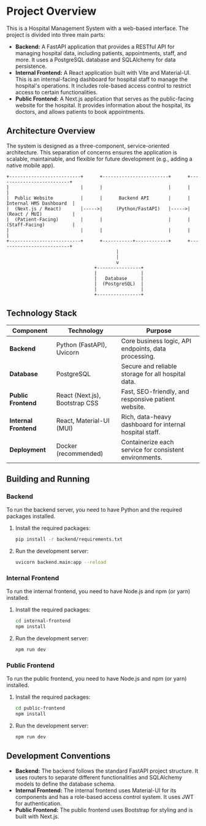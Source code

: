 # Project Overview

This is a Hospital Management System with a web-based interface. The project is divided into three main parts:

*   **Backend:** A FastAPI application that provides a RESTful API for managing hospital data, including patients, appointments, staff, and more. It uses a PostgreSQL database and SQLAlchemy for data persistence.
*   **Internal Frontend:** A React application built with Vite and Material-UI. This is an internal-facing dashboard for hospital staff to manage the hospital's operations. It includes role-based access control to restrict access to certain functionalities.
*   **Public Frontend:** A Next.js application that serves as the public-facing website for the hospital. It provides information about the hospital, its doctors, and allows patients to book appointments.

## Architecture Overview

The system is designed as a three-component, service-oriented architecture. This separation of concerns ensures the application is scalable, maintainable, and flexible for future development (e.g., adding a native mobile app).

```
+--------------------------+      +------------------------+      +--------------------------+
|                          |      |                        |      |                          |
|  Public Website          |      |      Backend API       |      |  Internal HMS Dashboard  |
|  (Next.js / React)       |----->|     (Python/FastAPI)   |----->|  (React / MUI)           |
|  (Patient-Facing)        |      |                        |      |  (Staff-Facing)          |
|                          |      |                        |      |                          |
+--------------------------+      +-----------+------------+      +--------------------------+
                                        |
                                        |
                                        v
                                +----------------+
                                |                |
                                |   Database     |
                                |  (PostgreSQL)  |
                                |                |
                                +----------------+
```

## Technology Stack

| Component         | Technology                               | Purpose                                                 |
| ----------------- | ---------------------------------------- | ------------------------------------------------------- |
| **Backend**       | Python (FastAPI), Uvicorn                | Core business logic, API endpoints, data processing.    |
| **Database**      | PostgreSQL                               | Secure and reliable storage for all hospital data.      |
| **Public Frontend** | React (Next.js), Bootstrap CSS           | Fast, SEO-friendly, and responsive patient website.     |
| **Internal Frontend**| React, Material-UI (MUI)                 | Rich, data-heavy dashboard for internal hospital staff. |
| **Deployment**    | Docker (recommended)                     | Containerize each service for consistent environments.  |

## Building and Running

### Backend

To run the backend server, you need to have Python and the required packages installed.

1.  Install the required packages:
    ```bash
    pip install -r backend/requirements.txt
    ```
2.  Run the development server:
    ```bash
    uvicorn backend.main:app --reload
    ```

### Internal Frontend

To run the internal frontend, you need to have Node.js and npm (or yarn) installed.

1.  Install the required packages:
    ```bash
    cd internal-frontend
    npm install
    ```
2.  Run the development server:
    ```bash
    npm run dev
    ```

### Public Frontend

To run the public frontend, you need to have Node.js and npm (or yarn) installed.

1.  Install the required packages:
    ```bash
    cd public-frontend
    npm install
    ```
2.  Run the development server:
    ```bash
    npm run dev
    ```

## Development Conventions

*   **Backend:** The backend follows the standard FastAPI project structure. It uses routers to separate different functionalities and SQLAlchemy models to define the database schema.
*   **Internal Frontend:** The internal frontend uses Material-UI for its components and has a role-based access control system. It uses JWT for authentication.
*   **Public Frontend:** The public frontend uses Bootstrap for styling and is built with Next.js.